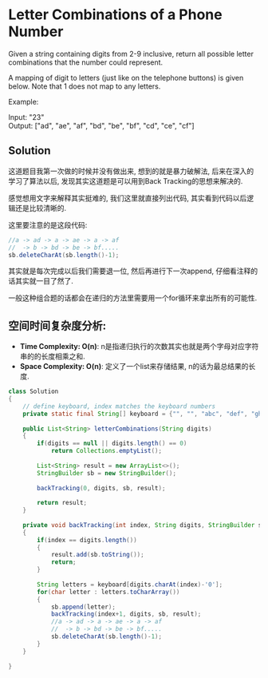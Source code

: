 # Letter Combinations of a Phone Number

Given a string containing digits from 2-9 inclusive, return all possible letter combinations that the number could represent.

A mapping of digit to letters (just like on the telephone buttons) is given below. Note that 1 does not map to any letters.

Example:  

Input: "23"  
Output: ["ad", "ae", "af", "bd", "be", "bf", "cd", "ce", "cf"]

## Solution

这道题目我第一次做的时候并没有做出来, 想到的就是暴力破解法, 后来在深入的学习了算法以后, 发现其实这道题是可以用到Back Tracking的思想来解决的.

感觉想用文字来解释其实挺难的, 我们这里就直接列出代码, 其实看到代码以后逻辑还是比较清晰的.

这里要注意的是这段代码:

```java
//a -> ad -> a -> ae -> a -> af
//  -> b -> bd -> be -> bf.....
sb.deleteCharAt(sb.length()-1);
```

其实就是每次完成以后我们需要退一位, 然后再进行下一次append, 仔细看注释的话其实就一目了然了.

一般这种组合题的话都会在递归的方法里需要用一个for循环来拿出所有的可能性.

## 空间时间复杂度分析:

* **Time Complexity: O(n)**: n是指递归执行的次数其实也就是两个字母对应字符串的的长度相乘之和.
* **Space Complexity: O(n)**: 定义了一个list来存储结果, n的话为最总结果的长度.

```java
class Solution 
{
    // define keyboard, index matches the keyboard numbers
    private static final String[] keyboard = {"", "", "abc", "def", "ghi", "jkl", "mno", "pqrs", "tuv", "wxyz"};
    
    public List<String> letterCombinations(String digits) 
    {
        if(digits == null || digits.length() == 0)
            return Collections.emptyList();
        
        List<String> result = new ArrayList<>();
        StringBuilder sb = new StringBuilder();
        
        backTracking(0, digits, sb, result);
        
        return result;
    }
    
    private void backTracking(int index, String digits, StringBuilder sb, List<String> result)
    {
        if(index == digits.length())
        {
            result.add(sb.toString());
            return;
        }
        
        String letters = keyboard[digits.charAt(index)-'0'];
        for(char letter : letters.toCharArray())
        {
            sb.append(letter);
            backTracking(index+1, digits, sb, result);
            //a -> ad -> a -> ae -> a -> af
            //  -> b -> bd -> be -> bf.....
            sb.deleteCharAt(sb.length()-1);
        }
    }
    
}
```

